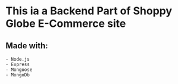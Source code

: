 # This ia a Backend Part of Shoppy Globe E-Commerce site
## Made with:
    - Node.js
    - Express
    - Mongoose
    - MongoDb
